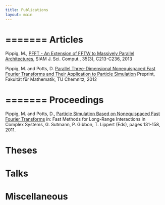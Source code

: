 ```yaml
---
title: Publications
layout: main
---
```


=======
Articles
========
Pippig, M., 
[PFFT - An Extension of FFTW to Massively Parallel Architectures](http://www-user.tu-chemnitz.de/~mpip/paper/PFFT.pdf),
SIAM J. Sci. Comput., 35(3), C213-C236, 2013 

Pippig, M. and Potts, D. 
[Parallel Three-Dimensional Nonequispaced Fast Fourier Transforms and Their Application to Particle Simulation](http://www-user.tu-chemnitz.de/~potts/paper/pnfft.pdf)
Preprint, Fakultät für Mathematik, TU Chemnitz, 2012 

=======
Proceedings
========
Pippig, M. and Potts, D., 
[Particle Simulation Based on Nonequispaced Fast Fourier Transforms](http://www-user.tu-chemnitz.de/~potts/paper/particleNFFT.pdf)
in: Fast Methods for Long-Range Interactions in Complex Systems, G. Sutmann, P. Gibbon, T. Lippert (Eds), pages 131-158, 2011.

Theses
======

Talks
=====

Miscellaneous
=============
